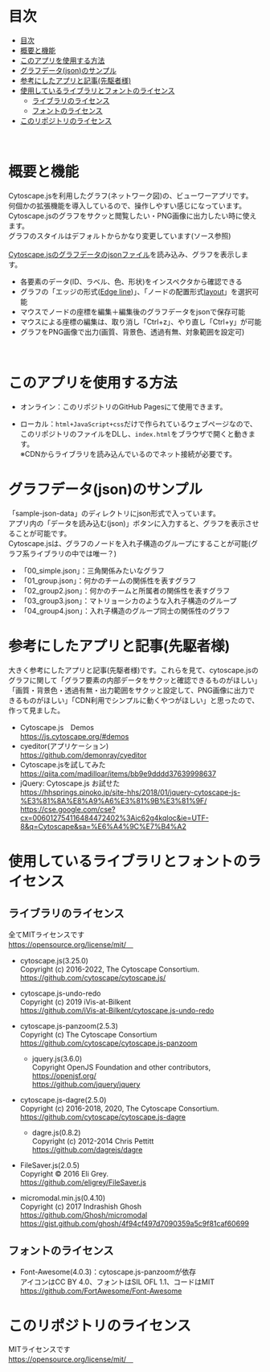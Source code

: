 # 目次
- [目次](#目次)
- [概要と機能](#概要と機能)
- [このアプリを使用する方法](#このアプリを使用する方法)
- [グラフデータ(json)のサンプル](#グラフデータjsonのサンプル)
- [参考にしたアプリと記事(先駆者様)](#参考にしたアプリと記事先駆者様)
- [使用しているライブラリとフォントのライセンス](#使用しているライブラリとフォントのライセンス)
  - [ライブラリのライセンス](#ライブラリのライセンス)
  - [フォントのライセンス](#フォントのライセンス)
- [このリポジトリのライセンス](#このリポジトリのライセンス)

<br>

# 概要と機能
Cytoscape.jsを利用したグラフ(ネットワーク図)の、ビューワーアプリです。  
何個かの拡張機能を導入しているので、操作しやすい感じになっています。    
Cytoscape.jsのグラフをサクッと閲覧したい・PNG画像に出力したい時に使えます。  
グラフのスタイルはデフォルトからかなり変更しています(ソース参照)  
<br>
[Cytoscape.jsのグラフデータのjsonファイル](https://js.cytoscape.org/#notation/elements-json)を読み込み、グラフを表示します。
  - 各要素のデータ(ID、ラベル、色、形状)をインスペクタから確認できる
  - グラフの「エッジの形式([Edge line](https://js.cytoscape.org/#style/edge-line))」、「ノードの配置形式[layout](https://js.cytoscape.org/#layouts)」を選択可能
  - マウスでノードの座標を編集＋編集後のグラフデータをjsonで保存可能
  - マウスによる座標の編集は、取り消し「Ctrl+z」、やり直し「Ctrl+y」が可能
  - グラフをPNG画像で出力(画質、背景色、透過有無、対象範囲を設定可)


<br>


# このアプリを使用する方法
- オンライン：このリポジトリのGitHub Pagesにて使用できます。

- ローカル：`html+JavaScript+css`だけで作られているウェブページなので、  
このリポジトリのファイルをDLし、`index.html`をブラウザで開くと動きます。  
※CDNからライブラリを読み込んでいるのでネット接続が必要です。  

# グラフデータ(json)のサンプル
「sample-json-data」のディレクトリにjson形式で入っています。  
アプリ内の「データを読み込む(json)」ボタンに入力すると、グラフを表示させることが可能です。  
Cytoscape.jsは、グラフのノードを入れ子構造のグループにすることが可能(グラフ系ライブラリの中では唯一？)
- 「00_simple.json」：三角関係みたいなグラフ
- 「01_group.json」：何かのチームの関係性を表すグラフ
- 「02_group2.json」：何かのチームと所属者の関係性を表すグラフ
- 「03_group3.json」：マトリョーシカのような入れ子構造のグループ
- 「04_group4.json」：入れ子構造のグループ同士の関係性のグラフ

# 参考にしたアプリと記事(先駆者様)

大きく参考にしたアプリと記事(先駆者様)です。これらを見て、cytoscape.jsのグラフに関して「グラフ要素の内部データをサクッと確認できるものがほしい」「画質・背景色・透過有無・出力範囲をサクッと設定して、PNG画像に出力できるものがほしい」「CDN利用でシンプルに動くやつがほしい」と思ったので、作って見ました。

- Cytoscape.js　Demos  
https://js.cytoscape.org/#demos
- cyeditor(アプリケーション)  
https://github.com/demonray/cyeditor
- Cytoscape.jsを試してみた  
https://qiita.com/madilloar/items/bb9e9dddd37639998637
- jQuery: Cytoscape.js お試せた  
https://hhsprings.pinoko.jp/site-hhs/2018/01/jquery-cytoscape-js-%E3%81%8A%E8%A9%A6%E3%81%9B%E3%81%9F/
https://cse.google.com/cse?cx=006012754116484472402%3Aic62g4kqloc&ie=UTF-8&q=Cytoscape&sa=%E6%A4%9C%E7%B4%A2


# 使用しているライブラリとフォントのライセンス

##  ライブラリのライセンス
全てMITライセンスです  
 https://opensource.org/license/mit/　

- cytoscape.js(3.25.0)  
Copyright (c) 2016-2022, The Cytoscape Consortium.  
https://github.com/cytoscape/cytoscape.js/  

- cytoscape.js-undo-redo  
Copyright (c) 2019 iVis-at-Bilkent  
https://github.com/iVis-at-Bilkent/cytoscape.js-undo-redo  

- cytoscape.js-panzoom(2.5.3)  
Copyright (c) The Cytoscape Consortium  
https://github.com/cytoscape/cytoscape.js-panzoom  

  - jquery.js(3.6.0)  
Copyright OpenJS Foundation and other contributors,  
https://openjsf.org/  
https://github.com/jquery/jquery  


- cytoscape.js-dagre(2.5.0)  
Copyright (c) 2016-2018, 2020, The Cytoscape Consortium.  
https://github.com/cytoscape/cytoscape.js-dagre  

  - dagre.js(0.8.2)  
Copyright (c) 2012-2014 Chris Pettitt  
https://github.com/dagrejs/dagre  


- FileSaver.js(2.0.5)  
Copyright © 2016 Eli Grey.  
https://github.com/eligrey/FileSaver.js  
  

- micromodal.min.js(0.4.10)  
Copyright (c) 2017 Indrashish Ghosh  
https://github.com/Ghosh/micromodal  
https://gist.github.com/ghosh/4f94cf497d7090359a5c9f81caf60699  


## フォントのライセンス
- Font-Awesome(4.0.3)：cytoscape.js-panzoomが依存  
アイコンはCC BY 4.0、フォントはSIL OFL 1.1、コードはMIT  
https://github.com/FortAwesome/Font-Awesome  




# このリポジトリのライセンス
MITライセンスです  
 https://opensource.org/license/mit/　